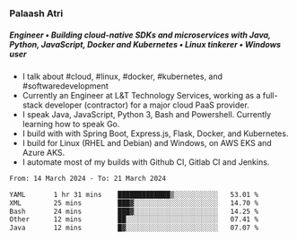 ### Palaash Atri

##### Engineer • Building cloud-native SDKs and microservices with Java, Python, JavaScript, Docker and Kubernetes • Linux tinkerer • Windows user

- I talk about #cloud, #linux, #docker, #kubernetes, and #softwaredevelopment
- Currently an Engineer at L&T Technology Services, working as a full-stack developer (contractor) for a major cloud PaaS provider.
- I speak Java, JavaScript, Python 3, Bash and Powershell. Currently learning how to speak Go.
- I build with with Spring Boot, Express.js, Flask, Docker, and Kubernetes.
- I build for Linux (RHEL and Debian) and Windows, on AWS EKS and Azure AKS.
- I automate most of my builds with Github CI, Gitlab CI and Jenkins.

<!--
**palaashatri/palaashatri** is a ✨ _special_ ✨ repository because its `README.md` (this file) appears on your GitHub profile.

Here are some ideas to get you started:

- 🔭 I’m currently working on ...
- 🌱 I’m currently learning ...
- 👯 I’m looking to collaborate on ...
- 🤔 I’m looking for help with ...
- 💬 Ask me about ...
- 📫 How to reach me: ...
- 😄 Pronouns: ...
- ⚡ Fun fact: ...
-->

<!--START_SECTION:waka-->

```txt
From: 14 March 2024 - To: 21 March 2024

YAML       1 hr 31 mins    █████████████▒░░░░░░░░░░░   53.01 %
XML        25 mins         ███▓░░░░░░░░░░░░░░░░░░░░░   14.70 %
Bash       24 mins         ███▓░░░░░░░░░░░░░░░░░░░░░   14.25 %
Other      12 mins         ██░░░░░░░░░░░░░░░░░░░░░░░   07.41 %
Java       12 mins         █▓░░░░░░░░░░░░░░░░░░░░░░░   07.07 %
```

<!--END_SECTION:waka-->
